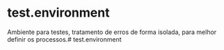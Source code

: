 # test.environment
Ambiente para testes, tratamento de erros de forma isolada, para melhor definir os processos.#   t e s t . e n v i r o n m e n t  
 